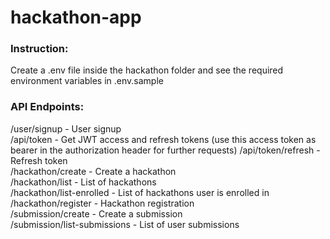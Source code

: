 # hackathon-app

### Instruction:
Create a .env file inside the hackathon folder and see the required environment variables in .env.sample  

### API Endpoints:
/user/signup - User signup  
/api/token - Get JWT access and refresh tokens (use this access token as bearer in the authorization header for further requests)
/api/token/refresh - Refresh token  
/hackathon/create - Create a hackathon  
/hackathon/list - List of hackathons  
/hackathon/list-enrolled - List of hackathons user is enrolled in  
/hackathon/register - Hackathon registration  
/submission/create - Create a submission  
/submission/list-submissions - List of user submissions  
